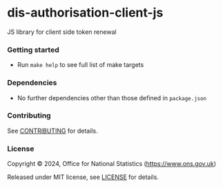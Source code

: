 # dis-authorisation-client-js
JS library for client side token renewal

### Getting started

* Run `make help` to see full list of make targets

### Dependencies

* No further dependencies other than those defined in `package.json`

### Contributing

See [CONTRIBUTING](CONTRIBUTING.md) for details.

### License

Copyright © 2024, Office for National Statistics (https://www.ons.gov.uk)

Released under MIT license, see [LICENSE](LICENSE.md) for details.

